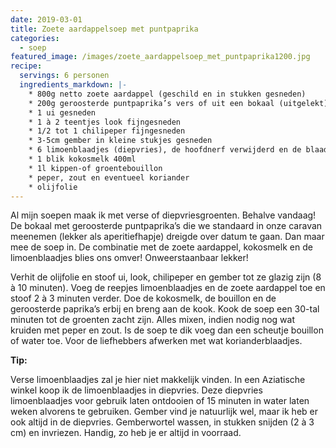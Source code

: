 ```yaml
---
date: 2019-03-01
title: Zoete aardappelsoep met puntpaprika
categories:
  - soep
featured_image: /images/zoete_aardappelsoep_met_puntpaprika1200.jpg
recipe:
  servings: 6 personen
  ingredients_markdown: |-
    * 800g netto zoete aardappel (geschild en in stukken gesneden)    * 200g geroosterde puntpaprika’s vers of uit een bokaal (uitgelekt)
    * 1 ui gesneden
    * 1 à 2 teentjes look fijngesneden
    * 1/2 tot 1 chilipeper fijngesneden
    * 3-5cm gember in kleine stukjes gesneden
    * 6 limoenblaadjes (diepvries), de hoofdnerf verwijderd en de blaadjes in fijne repen gesneden
    * 1 blik kokosmelk 400ml
    * 1l kippen-of groentebouillon
    * peper, zout en eventueel koriander 
    * olijfolie  
---
```

Al mijn soepen maak ik met verse of diepvriesgroenten. Behalve vandaag! 
De bokaal met geroosterde puntpaprika’s die we standaard in onze caravan meenemen (lekker als aperitiefhapje) dreigde over datum te gaan.
Dan maar mee de soep in.
De combinatie met de zoete aardappel, kokosmelk en de limoenblaadjes blies ons omver!
Onweerstaanbaar lekker! 



<!--more-->

Verhit de olijfolie en stoof ui, look, chilipeper en gember tot ze glazig zijn (8 à 10 minuten).
Voeg de reepjes limoenblaadjes en de zoete aardappel toe en stoof 2 à 3 minuten verder.
Doe de kokosmelk, de bouillon en de geroosterde paprika’s erbij en breng aan de kook.
Kook de soep een 30-tal minuten tot de groenten zacht zijn.
Alles mixen, indien nodig nog wat kruiden met peper en zout.
Is de soep te dik voeg dan een scheutje bouillon of water toe.
Voor de liefhebbers afwerken met wat korianderblaadjes.

<b>Tip: </b>

Verse limoenblaadjes zal je hier niet makkelijk vinden. In een Aziatische winkel koop ik de limoenblaadjes in diepvries.
Deze diepvries limoenblaadjes voor gebruik laten ontdooien of 15 minuten in water laten weken alvorens te gebruiken. 
Gember vind je natuurlijk wel, maar ik heb er ook altijd in de diepvries.
Gemberwortel wassen, in stukken snijden (2 à 3 cm) en invriezen.
Handig, zo heb je er altijd in voorraad.



